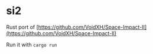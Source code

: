 # si2

Rust port of [https://github.com/VoidXH/Space-Impact-II](https://github.com/VoidXH/Space-Impact-II)

Run it with ```cargo run```
